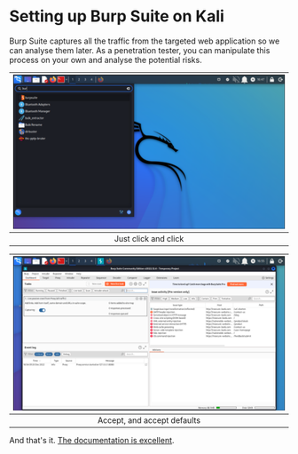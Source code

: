 # Setting up Burp Suite on Kali

Burp Suite captures all the traffic from the targeted web application so we can analyse them later. As a penetration tester, you can manipulate this process on your own and analyse the potential risks.

| ![Open Burp](../../_static/images/whereburp.png) |
|:--:|
| Just click and click |

| ![Burp Dashboard](../../_static/images/openedburp.png) |
|:--:|
| Accept, and accept defaults |

And that's it. [The documentation is excellent](https://portswigger.net/burp/documentation/desktop).